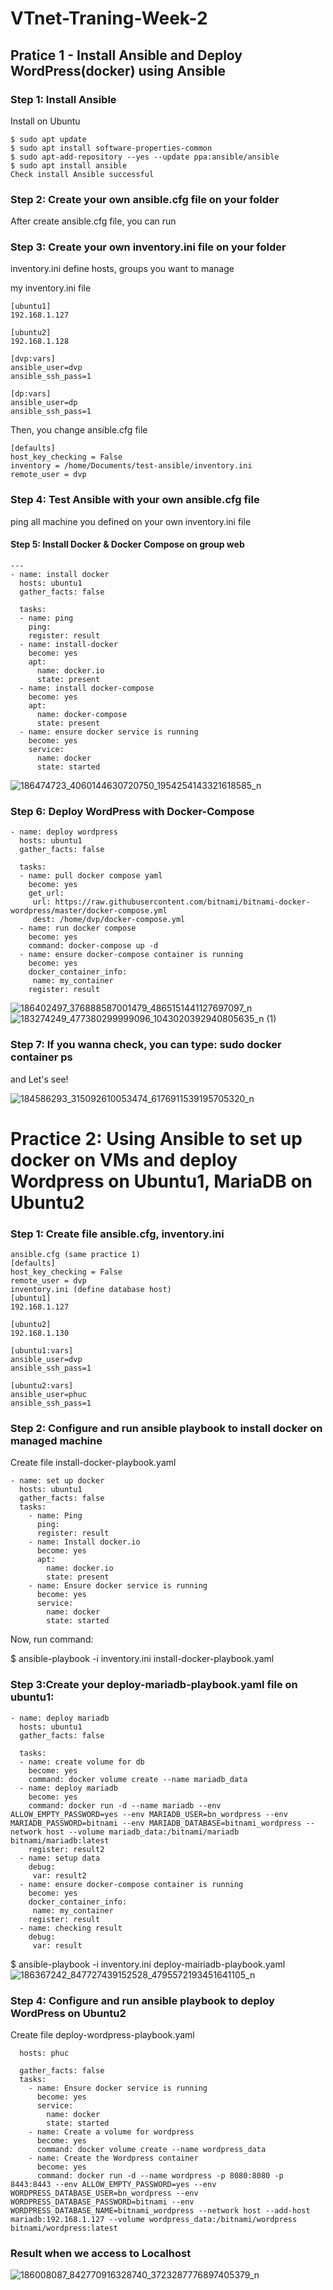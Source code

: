 

# VTnet-Traning-Week-2


## Pratice 1 - Install Ansible and Deploy WordPress(docker) using Ansible
### Step 1: Install Ansible

 Install on Ubuntu
```
$ sudo apt update
$ sudo apt install software-properties-common
$ sudo apt-add-repository --yes --update ppa:ansible/ansible
$ sudo apt install ansible
Check install Ansible successful
```

### Step 2: Create your own ansible.cfg file on your folder
After create ansible.cfg file, you can run

### Step 3: Create your own inventory.ini file on your folder
inventory.ini define hosts, groups you want to manage

my inventory.ini file


``` 
[ubuntu1]
192.168.1.127

[ubuntu2]
192.168.1.128

[dvp:vars]
ansible_user=dvp
ansible_ssh_pass=1

[dp:vars]
ansible_user=dp
ansible_ssh_pass=1
```

Then, you change ansible.cfg file

```
[defaults]
host_key_checking = False
inventory = /home/Documents/test-ansible/inventory.ini
remote_user = dvp 
```
### Step 4: Test Ansible with your own ansible.cfg file
ping all machine you defined on your own inventory.ini file

#### Step 5: Install Docker & Docker Compose on group web
``` 
---
- name: install docker
  hosts: ubuntu1
  gather_facts: false

  tasks:
  - name: ping
    ping:
    register: result
  - name: install-docker
    become: yes
    apt:
      name: docker.io
      state: present
  - name: install docker-compose
    become: yes
    apt:
      name: docker-compose
      state: present
  - name: ensure docker service is running
    become: yes
    service:
      name: docker
      state: started 
 ```
      
![186474723_4060144630720750_1954254143321618585_n](https://user-images.githubusercontent.com/83824403/118013066-eb011c80-b37b-11eb-8dfe-83081100247a.png)


### Step 6: Deploy WordPress with Docker-Compose
```
- name: deploy wordpress
  hosts: ubuntu1
  gather_facts: false

  tasks:
  - name: pull docker compose yaml
    become: yes
    get_url:
     url: https://raw.githubusercontent.com/bitnami/bitnami-docker-wordpress/master/docker-compose.yml
     dest: /home/dvp/docker-compose.yml
  - name: run docker compose
    become: yes
    command: docker-compose up -d
  - name: ensure docker-compose container is running
    become: yes
    docker_container_info:
     name: my_container
    register: result
 ```
    
 ![186402497_376888587001479_4865151441127697097_n](https://user-images.githubusercontent.com/83824403/118013120-f8b6a200-b37b-11eb-8303-71432ad4bc2c.png)
![183274249_477380299999096_1043020392940805635_n (1)](https://user-images.githubusercontent.com/83824403/118013128-fa806580-b37b-11eb-84ad-3adf52c8fa38.png)

    
### Step 7: If you wanna check, you can type: sudo docker container ps
 and Let's see!

![184586293_315092610053474_6176911539195705320_n](https://user-images.githubusercontent.com/83824403/118012587-6dd5a780-b37b-11eb-82cd-3ab48af19e3e.png)




# Practice 2: Using Ansible to set up docker on VMs and deploy Wordpress on Ubuntu1, MariaDB on Ubuntu2
### Step 1: Create file ansible.cfg, inventory.ini
```
ansible.cfg (same practice 1)
[defaults]
host_key_checking = False
remote_user = dvp
inventory.ini (define database host)
[ubuntu1]
192.168.1.127

[ubuntu2]
192.168.1.130

[ubuntu1:vars]
ansible_user=dvp
ansible_ssh_pass=1

[ubuntu2:vars]
ansible_user=phuc
ansible_ssh_pass=1

```
### Step 2: Configure and run ansible playbook to install docker on managed machine
Create file install-docker-playbook.yaml
```
- name: set up docker
  hosts: ubuntu1
  gather_facts: false
  tasks:
    - name: Ping
      ping:
      register: result
    - name: Install docker.io
      become: yes
      apt:
        name: docker.io
        state: present
    - name: Ensure docker service is running
      become: yes
      service:
        name: docker
        state: started
  ```
Now, run command:

$ ansible-playbook -i inventory.ini install-docker-playbook.yaml


### Step 3:Create your deploy-mariadb-playbook.yaml file on ubuntu1:
```
- name: deploy mariadb
  hosts: ubuntu1
  gather_facts: false

  tasks:
  - name: create volume for db
    become: yes
    command: docker volume create --name mariadb_data
  - name: deploy mariadb
    become: yes
    command: docker run -d --name mariadb --env ALLOW_EMPTY_PASSWORD=yes --env MARIADB_USER=bn_wordpress --env MARIADB_PASSWORD=bitnami --env MARIADB_DATABASE=bitnami_wordpress --network host --volume mariadb_data:/bitnami/mariadb  bitnami/mariadb:latest   
    register: result2
  - name: setup data
    debug:
     var: result2
  - name: ensure docker-compose container is running
    become: yes
    docker_container_info:
     name: my_container
    register: result
  - name: checking result
    debug:
     var: result
 ```

$ ansible-playbook -i inventory.ini deploy-mairiadb-playbook.yaml
![186367242_847727439152528_4795572193451641105_n](https://user-images.githubusercontent.com/83824403/118153336-fb7acb00-b43f-11eb-834c-b6371919ac06.png)



### Step 4: Configure and run ansible playbook to deploy WordPress on Ubuntu2
Create file deploy-wordpress-playbook.yaml

```- name: deploy wordpress
  hosts: phuc

  gather_facts: false
  tasks:
    - name: Ensure docker service is running
      become: yes
      service:
        name: docker
        state: started
    - name: Create a volume for wordpress
      become: yes
      command: docker volume create --name wordpress_data
    - name: Create the Wordpress container
      become: yes
      command: docker run -d --name wordpress -p 8080:8080 -p 8443:8443 --env ALLOW_EMPTY_PASSWORD=yes --env WORDPRESS_DATABASE_USER=bn_wordpress --env WORDPRESS_DATABASE_PASSWORD=bitnami --env WORDPRESS_DATABASE_NAME=bitnami_wordpress --network host --add-host mariadb:192.168.1.127 --volume wordpress_data:/bitnami/wordpress bitnami/wordpress:latest
 ```



### Result when we access to Localhost

![186008087_842770916328740_3723287776897405379_n](https://user-images.githubusercontent.com/83824403/118153355-00d81580-b440-11eb-8f1d-466ccdbed477.png)
